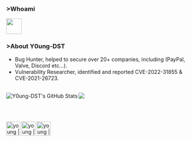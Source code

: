 ### >Whoami

<img width="42px" src="https://s9.gifyu.com/images/SUcbk.gif">

### >About Y0ung-DST

- Bug Hunter, helped to secure over 20+ companies, including (PayPal, Valve, Discord etc...).
- Vulnerability Researcher, identified and reported CVE-2022-31855 & CVE-2021-26723.
<br>
<a href="https://github.com/Y0ung-DST">
<img src="https://lanyard-profile-readme.vercel.app/api/633772744483274793"/>
</a>
<img align="left" alt="Y0ung-DST's GitHub Stats" src="https://github-readme-stats.vercel.app/api?username=Y0ung-DST&show_icons=true&theme=chartreuse-dark" />

<br><br>

[<img align="left" alt="young | X" width="38px" src="https://freepnglogo.com/images/all_img/1707222563twitter-logo-png.png" />][X]
[<img align="left" alt="young | HTB" width="38px" src="https://avatars.githubusercontent.com/u/31746234?s=280&v=4" />][HTB]
[<img align="left" alt="young | medium" width="38px" src="https://upload.wikimedia.org/wikipedia/commons/thumb/e/ec/Medium_logo_Monogram.svg/1200px-Medium_logo_Monogram.svg.png" />][medium]


[HTB]: https://app.hackthebox.com/profile/252510
[X]: https://twitter.com/Y0ung_MA
[medium]: https://y0ungdst.medium.com
